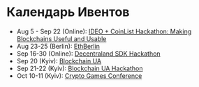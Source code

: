 # Календарь Ивентов

* Aug 5 - Sep 22 \(Online\): [IDEO + CoinList Hackathon: Making Blockchains Useful and Usable](https://coinlist.co/build/ideo) 
* Aug 23-25 \(Berlin\): [EthBerlin](https://ethberlinzwei.com/)
* Sep 16-30 \(Online\): [Decentraland SDK Hackathon](https://hack.decentraland.org/?with=weekinethereum)
* Sep 20 \(Kyiv\): [Blockchain UA](https://blockchainua.com/)
* Sep 21-22 \(Kyiv\): [Blockchain UA Hackathon](http://blockchainua-hackathon.com/)
* Oct 10-11 \(Kyiv\): [Crypto Games Conference](https://cryptogames.events/)

  

